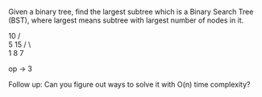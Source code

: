 Given a binary tree, find the largest subtree which is a Binary Search Tree (BST), where largest means subtree with largest number of nodes in it.

   10
   / \
  5  15
 / \   \
1   8   7


op -> 3



Follow up:
Can you figure out ways to solve it with O(n) time complexity?

    